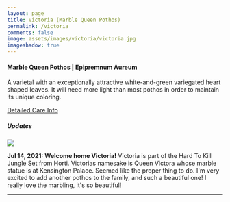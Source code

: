 ```yaml
---
layout: page
title: Victoria (Marble Queen Pothos)
permalink: /victoria
comments: false
image: assets/images/victoria/victoria.jpg
imageshadow: true
---
```


#### Marble Queen Pothos | Epipremnum Aureum

A varietal with an exceptionally attractive white-and-green variegated heart shaped leaves. It will need more light than most pothos in order to maintain its unique coloring.

[Detailed Care Info](care#pothos)

##### Updates

<img class="figure-img" src="{{site.baseurl}}/assets/images/victoria/victoria-jul20-21.jpg">

**Jul 14, 2021: Welcome home Victoria!** Victoria is part of the Hard To Kill Jungle Set from Horti. Victorias namesake is Queen Victora whose marble statue is at Kensington Palace. Seemed like the proper thing to do.  I'm very excited to add another pothos to the family, and such a beautiful one! I really love the marbling, it's so beautiful!

<hr/>